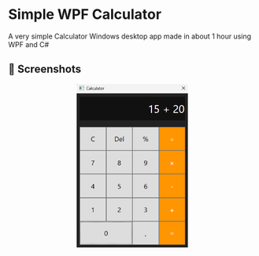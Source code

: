 # Simple WPF Calculator
A very simple Calculator Windows desktop app made in about 1 hour using WPF and C#

## 📸 Screenshots
<p align="center">
  <img src="Docs/preview1.png" width="45%" alt="Gameplay Screenshot 1">
</p>
